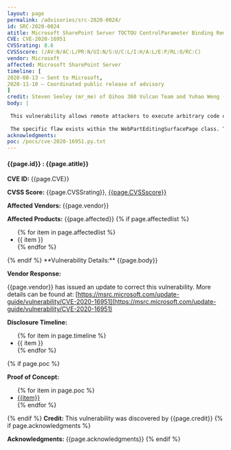```yaml
---
layout: page
permalink: /advisories/src-2020-0024/
id: SRC-2020-0024
atitle: Microsoft SharePoint Server TOCTOU ControlParameter Binding Remote Code Execution Vulnerability
CVE: CVE-2020-16951
CVSSrating: 8.6
CVSSscore: (/AV:N/AC:L/PR:N/UI:N/S:U/C:L/I:H/A:L/E:P/RL:O/RC:C)
vendor: Microsoft
affected: Microsoft SharePoint Server
timeline: [
2020-08-13 – Sent to Microsoft,
2020-11-10 – Coordinated public release of advisory
]
credit: Steven Seeley (mr_me) of Qihoo 360 Vulcan Team and Yuhao Weng (@cjm00nw)
body: |
 
 This vulnerability allows remote attackers to execute arbitrary code on affected installations of SharePoint Server. Authentication is required to exploit this vulnerability.
 
 The specific flaw exists within the WebPartEditingSurfacePage class. The issue results from the lack of proper validation of user-supplied control markup. An attacker can leverage this vulnerability to execute code in the context of the local Administrator.
acknowledgments:
poc: /pocs/cve-2020-16951.py.txt
---
```


<h4><b>{{page.id}} : {{page.atitle}}</b></h4>

**CVE ID:**
{{page.CVE}}

**CVSS Score:**
{{page.CVSSrating}}, <a href="https://nvd.nist.gov/vuln-metrics/cvss/v3-calculator?vector={{page.CVSSscore}}">{{page.CVSSscore}}</a>

**Affected Vendors:**
{{page.vendor}}

**Affected Products:**
{{page.affected}}
{% if page.affectedlist %}
<ul class="cn">
{% for item in page.affectedlist %}
  <li>{{ item }}</li>
{% endfor %}
</ul>
{% endif %}
**Vulnerability Details:**
{{page.body}}

**Vendor Response:**

{{page.vendor}} has issued an update to correct this vulnerability. More details can be found at:
[https://msrc.microsoft.com/update-guide/vulnerability/CVE-2020-16951](https://msrc.microsoft.com/update-guide/vulnerability/CVE-2020-16951)

**Disclosure Timeline:**
<ul>
{% for item in page.timeline %}
  <li>{{ item }}</li>
{% endfor %}
</ul>
{% if page.poc %}

**Proof of Concept:**
<ul>
{% for item in page.poc %}
  <li><a href="{{item}}">{{item}}</a></li>
{% endfor %}
</ul>

{% endif %}
**Credit:**
This vulnerability was discovered by {{page.credit}}
{% if page.acknowledgments %}

**Acknowledgments:**
{{page.acknowledgments}}
{% endif %}
